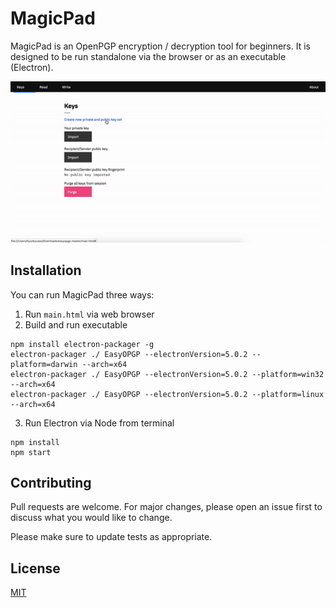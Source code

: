 # MagicPad

MagicPad is an OpenPGP encryption / decryption tool for beginners. It is designed to be run standalone via the browser or as an executable (Electron).

![](demo.gif)

## Installation

You can run MagicPad three ways:
1. Run `main.html` via web browser
2. Build and run executable
```
npm install electron-packager -g
electron-packager ./ EasyOPGP --electronVersion=5.0.2 --platform=darwin --arch=x64
electron-packager ./ EasyOPGP --electronVersion=5.0.2 --platform=win32 --arch=x64
electron-packager ./ EasyOPGP --electronVersion=5.0.2 --platform=linux --arch=x64
```
3. Run Electron via Node from terminal
```
npm install
npm start
```

## Contributing

Pull requests are welcome. For major changes, please open an issue first to discuss what you would like to change.

Please make sure to update tests as appropriate.

## License
[MIT](https://choosealicense.com/licenses/mit/)
